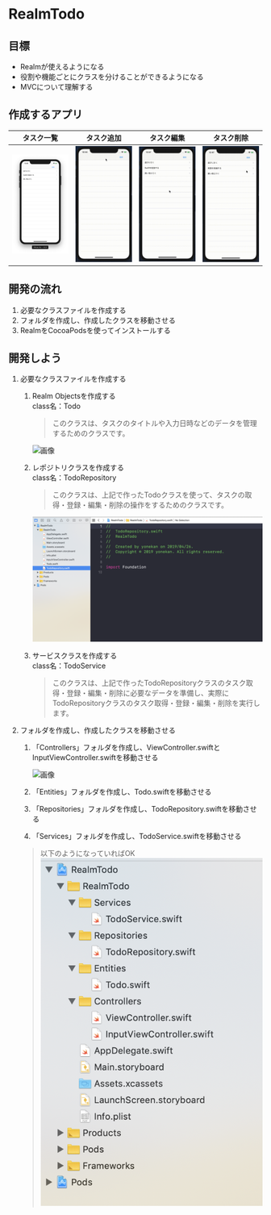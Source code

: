 # RealmTodo

## 目標
- Realmが使えるようになる
- 役割や機能ごとにクラスを分けることができるようになる
- MVCについて理解する

## 作成するアプリ  
|タスク一覧|タスク追加|タスク編集|タスク削除|
|---|---|---|---|
|<img src="./img/RealmTodoList.png" width="300px">|<img src="./img/RealmTodoAdd.gif" width="300px">|<img src="./img/RealmTodoEdit.gif" width="300px">|<img src="./img/RealmTodoDelete.gif" width="300px">|

## 開発の流れ

1. 必要なクラスファイルを作成する
2. フォルダを作成し、作成したクラスを移動させる
3. RealmをCocoaPodsを使ってインストールする

## 開発しよう
1. 必要なクラスファイルを作成する

	1. Realm Objectsを作成する  
	class名：Todo

		> このクラスは、タスクのタイトルや入力日時などのデータを管理するためのクラスです。

		![画像](./img/create_tidi_object.gif)

	2. レポジトリクラスを作成する  
	class名：TodoRepository

		> このクラスは、上記で作ったTodoクラスを使って、タスクの取得・登録・編集・削除の操作をするためのクラスです。

		![画像](./img/create_repository.png)
		
	3. サービスクラスを作成する  
	class名：TodoService

		> このクラスは、上記で作ったTodoRepositoryクラスのタスク取得・登録・編集・削除に必要なデータを準備し、実際にTodoRepositoryクラスのタスク取得・登録・編集・削除を実行します。

2. フォルダを作成し、作成したクラスを移動させる

	1. 「Controllers」フォルダを作成し、ViewController.swiftとInputViewController.swiftを移動させる

		![画像](./img/create_controllers_folder.gif)

	2. 「Entities」フォルダを作成し、Todo.swiftを移動させる
	3. 「Repositories」フォルダを作成し、TodoRepository.swiftを移動させる
	4. 「Services」フォルダを作成し、TodoService.swiftを移動させる

	> 以下のようになっていればOK  
	> ![画像](./img/folder_.png)